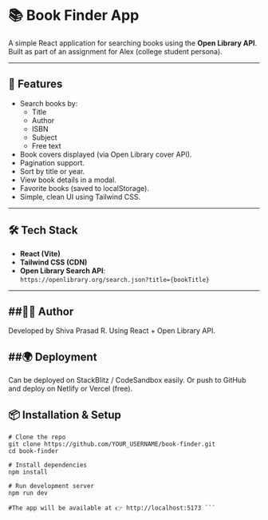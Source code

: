 
# 📚 Book Finder App

A simple React application for searching books using the **Open Library API**.  
Built as part of an assignment for Alex (college student persona).  

---

## 🚀 Features

- Search books by:
  - Title
  - Author
  - ISBN
  - Subject
  - Free text
- Book covers displayed (via Open Library cover API).
- Pagination support.
- Sort by title or year.
- View book details in a modal.
- Favorite books (saved to localStorage).
- Simple, clean UI using Tailwind CSS.

---

## 🛠️ Tech Stack

- **React (Vite)**
- **Tailwind CSS (CDN)**
- **Open Library Search API**:  
  `https://openlibrary.org/search.json?title={bookTitle}`
---

##👨‍💻 Author
---
Developed by Shiva Prasad R.
Using React + Open Library API.

##🌍 Deployment
---
Can be deployed on StackBlitz / CodeSandbox easily.
Or push to GitHub and deploy on Netlify or Vercel (free).

## 📦 Installation & Setup
```
# Clone the repo
git clone https://github.com/YOUR_USERNAME/book-finder.git
cd book-finder

# Install dependencies
npm install

# Run development server
npm run dev

#The app will be available at 👉 http://localhost:5173 ```







